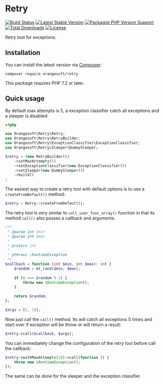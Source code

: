 # Retry

[![Build Status](https://img.shields.io/travis/com/Orangesoft-Development/retry/main?style=plastic)](https://travis-ci.com/Orangesoft-Development/retry)
[![Latest Stable Version](https://img.shields.io/packagist/v/orangesoft/retry?style=plastic)](https://packagist.org/packages/orangesoft/retry)
[![Packagist PHP Version Support](https://img.shields.io/packagist/php-v/orangesoft/retry?style=plastic&color=8892BF)](https://packagist.org/packages/orangesoft/retry)
[![Total Downloads](https://img.shields.io/packagist/dt/orangesoft/retry?style=plastic)](https://packagist.org/packages/orangesoft/retry)
[![License](https://img.shields.io/packagist/l/orangesoft/retry?style=plastic&color=428F7E)](https://packagist.org/packages/orangesoft/retry)

Retry tool for exceptions.

## Installation

You can install the latest version via [Composer](https://getcomposer.org/):

```text
composer require orangesoft/retry
```

This package requires PHP 7.2 or later.

## Quick usage

By default max attempts is 5, a exception classifier catch all exceptions and a sleeper is disabled:

```php
<?php

use Orangesoft\Retry\Retry;
use Orangesoft\Retry\RetryBuilder;
use Orangesoft\Retry\ExceptionClassifier\ExceptionClassifier;
use Orangesoft\Retry\Sleeper\DummySleeper;

$retry = (new RetryBuilder())
    ->setMaxAttempts(5)
    ->setExceptionClassifier(new ExceptionClassifier())
    ->setSleeper(new DummySleeper())
    ->build()
;
```

The easiest way to create a retry tool with default options is to use a `createFromDefault()` method:

```php
$retry = Retry::createFromDefault();
```

The retry tool is very similar to `call_user_func_array()` function in that its method `call()` also passes a callback and arguments.

```php
/**
 * @param int $min
 * @param int $max
 * 
 * @return int
 * 
 * @throws \RuntimeException
 */
$callback = function (int $min, int $max): int {
    $random = mt_rand($min, $max);
    
    if (0 === $random % 2) {
        throw new \RuntimeException();
    }
    
    return $random;
};

$args = [5, 10];
```

Now just call the `call()` method. Its will catch all exceptions 5 times and start over if exception will be throw or will return a result:

```php
$retry->call($callback, $args);
```

You can immediately change the configuration of the retry tool before call the callback:

```php
$retry->withMaxAttempts(10)->call(function () {
    throw new \RuntimeException();
});
```

The same can be done for the sleeper and the exception classifier.
